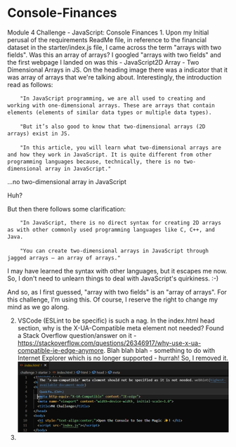 # Console-Finances
Module 4 Challenge - JavaScript: Console Finances
    1. Upon my Initial perusal of the requirements ReadMe file, in reference to the financial dataset in the starter/index.js file, I came across the term "arrays with two fields". Was this an array of arrays? I googled "arrays with two fields" and the first webpage I landed on was this - JavaScript2D Array - Two Dimensional Arrays in JS. On the heading image there was a indicator that it was array of arrays that we're talking about. Interestingly, the introduction read as follows: 

        "In JavaScript programming, we are all used to creating and working with one-dimensional arrays. These are arrays that contain elements (elements of similar data types or multiple data types).

        "But it’s also good to know that two-dimensional arrays (2D arrays) exist in JS.

        "In this article, you will learn what two-dimensional arrays are and how they work in JavaScript. It is quite different from other programming languages because, technically, there is no two-dimensional array in JavaScript."

        
...no two-dimensional array in JavaScript

Huh?

But then there follows some clarification:

        "In JavaScript, there is no direct syntax for creating 2D arrays as with other commonly used programming languages like C, C++, and Java.

        "You can create two-dimensional arrays in JavaScript through jagged arrays — an array of arrays."

I may have learned the syntax with other languages, but it escapes me now. So, I don't need to unlearn things to deal with JavaScript's quirkiness. :-)

And so, as I first guessed, "array with two fields" is an "array of arrays". For this challenge, I'm using this. Of course, I reserve the right to change my mind as we go along. 

2. VSCode (ESLint to be specific) is such a nag. In the index.html head section, why is the X-UA-Compatible meta element not needed? Found a Stack Overflow question/answer on it - https://stackoverflow.com/questions/26346917/why-use-x-ua-compatible-ie-edge-anymore. Blah blah blah - something to do with Internet Explorer which is no longer supported - hurrah! So, I removed it.
     ![VSCode nag message ](vscode-nag.png)
3. 
